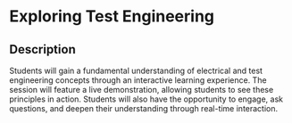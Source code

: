 # Exploring Test Engineering

## Description

Students will gain a fundamental understanding of electrical and test engineering concepts through an interactive learning experience. The session will feature a live demonstration, allowing students to see these principles in action. Students will also have the opportunity to engage, ask questions, and deepen their understanding through real-time interaction.


